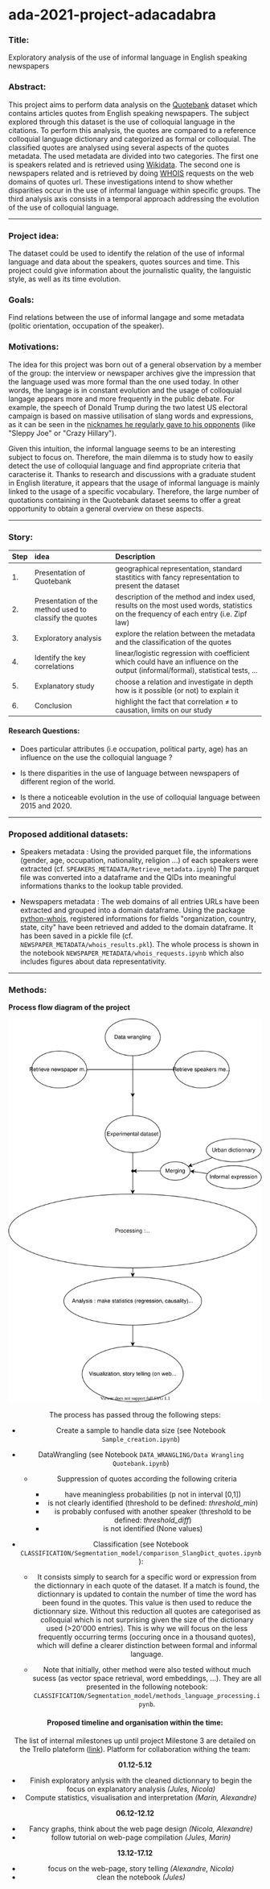 # ada-2021-project-adacadabra

### Title:
    
Exploratory analysis of the use of informal language in English speaking newspapers
    
### Abstract:
This project aims to perform data analysis on the [Quotebank](https://zenodo.org/record/4277311#.YY5tUy3pN-U) dataset which contains articles quotes from English speaking newspapers. The subject explored through this dataset is the use of colloquial language in the citations. To perform this analysis, the quotes are compared to a reference colloquial language dictionary and categorized as formal or colloquial. The classified quotes are analysed using several aspects of the quotes metadata. The used metadata are divided into two categories. The first one is speakers related and is retrieved using [Wikidata](https://www.wikidata.org/wiki/Wikidata:Main_Page). The second one is newspapers related and is retrieved by doing [WHOIS](https://en.wikipedia.org/wiki/WHOIS) requests on the web domains of quotes url. These investigations intend to show whether disparities occur in the use of informal language within specific groups. The third  analysis axis consists in a temporal approach addressing the evolution of the use of colloquial language.


<hr> 

### Project idea: 
The dataset could be used to identify the relation of the use of informal language and data about the speakers, quotes sources and time. This project could give information about the journalistic quality, the languistic style, as well as its time evolution.

### Goals:
Find relations between the use of informal langage and some metadata (politic orientation, occupation of the speaker).
    
### Motivations:
The idea for this project was born out of a general observation by a member of the group: the interview or newspaper archives give the impression that the language used was more formal than the one used today. In other words, the langage is in constant evolution and the usage of colloquial langage appears more and more frequently in the public debate. For example, the speech of Donald Trump during the two latest US electoral campaign is based on massive utilisation of slang words and expressions, as it can be seen in the [nicknames he regularly gave to his opponents](https://en.wikipedia.org/wiki/List_of_nicknames_used_by_Donald_Trump) (like "Sleppy Joe" or "Crazy Hillary").

Given this intuition, the informal language seems to be an interesting subject to focus on. Therefore, the main dilemma is to study how to easily detect the use of colloquial language and find appropriate criteria that caracterise it. Thanks to research and discussions with a graduate student in English literature, it appears that the usage of informal language is mainly linked to the usage of a specific vocabulary. Therefore, the large number of quotations containing in the Quotebank dataset seems to offer a great opportunity to obtain a general overview on these aspects.

<hr>
        
### Story: 

| Step | idea | Description  |
|:---------|:-----------|:-----------|
|1. | Presentation of Quotebank | geographical representation, standard stastitics with fancy representation to present the dataset |
|2. | Presentation of the method used to classify the quotes | description of the method and index used, results on the most used words, statistics on the frequency of each entry (i.e. Zipf law) |
|3. | Exploratory analysis |explore the relation between the metadata and the classification of the quotes |
|4. | Identify the key correlations | linear/logistic regression with coefficient which could have an influence on the output (informal/formal), statistical tests, ... | 
|5. | Explanatory study | choose a relation and investigate in depth how is it possible (or not) to explain it |
|6. | Conclusion | highlight the fact that correlation ≠ to causation, limits on our study |
    
#### Research Questions:

 - Does particular attributes (i.e occupation, political party, age) has an influence on the use the colloquial language ?

 - Is there disparities in the use of language between newspapers of different region of the world.
 
 - Is there a noticeable evolution in the use of colloquial language between 2015 and 2020.
 
<hr>
    
### Proposed additional datasets:
- Speakers metadata : Using the provided parquet file, the informations (gender, age, occupation, nationality, religion ...) of each speakers were extracted (cf. `SPEAKERS_METADATA/Retrieve_metadata.ipynb`) The parquet file was converted into a dataframe and the QIDs into meaningful informations thanks to the lookup table provided.

- Newspapers metadata : The web domains of all entries URLs have been extracted and grouped into a domain dataframe. Using the package [python-whois](https://pypi.org/project/python-whois/), registered informations for fields "organization, country, state, city" have been retrieved and added to the domain dataframe. It has been saved in a pickle file (cf. `NEWSPAPER_METADATA/whois_results.pkl`). The whole process is shown in the notebook `NEWSPAPER_METADATA/whois_requests.ipynb` which also includes figures about data representativity.
<hr>
    
### Methods:
**Process flow diagram of the project**

<center><img src="./test_diagram.drawio.svg"><center>

The process has passed throug the following steps:

- Create a sample to handle data size (see Notebook `Sample_creation.ipynb`)

- DataWrangling (see Notebook `DATA_WRANGLING/Data Wrangling Quotebank.ipynb`)

    - Suppression of quotes according the following criteria
      
      - have meaningless probabilities (p not in interval [0,1])
      - is not clearly identified (threshold to be defined: *threshold_min*)
      - is probably confused with another speaker (threshold to be defined: *threshold_diff*)
      - is not identified (None values)

- Classification (see Notebook `CLASSIFICATION/Segmentation_model/comparison_SlangDict_quotes.ipynb`): 
  - It consists simply to search for a specific word or expression from the dictionnary in each quote of the dataset. If a match is found, the dictionnary is updated to contain the number of time the word has been found in the quotes. This value is then used to reduce the dictionnary size. Without this reduction all quotes are categorised as colloquial which is not surprising given the size of the dictionary used (>20'000 entries). This is why we will focus on the less frequently occurring terms (occuring once in a thousand quotes), which will define a clearer distinction between formal and informal language.

  - Note that initially, other method were also tested without much sucess (as vector space retrieval, word embeddings, ...). They are all presented in the following notebook: `CLASSIFICATION/Segmentation_model/methods_language_processing.ipynb`. 
    
#### Proposed timeline and organisation within the time:

The list of internal milestones up until project Milestone 3 are detailed on the Trello plateform ([link](https://trello.com/invite/b/sVkiju6l/95ca74a3fa2c4efd30a7d1e7ce646f25/milestone-2)).
Platform for collaboration withing the team:

**01.12-5.12**

- Finish exploratory anlysis with the cleaned dictionnary to begin the focus on explanatory analysis *(Jules, Nicola)*
- Compute statistics, visualisation and interpretation *(Marin, Alexandre)*
    
**06.12-12.12**
- Fancy graphs, think about the web page design *(Nicola, Alexandre)* 
- follow tutorial on web-page compilation *(Jules, Marin)*

**13.12-17.12**
- focus on the web-page, story telling *(Alexandre, Nicola)*
- clean the notebook *(Jules)*
    
